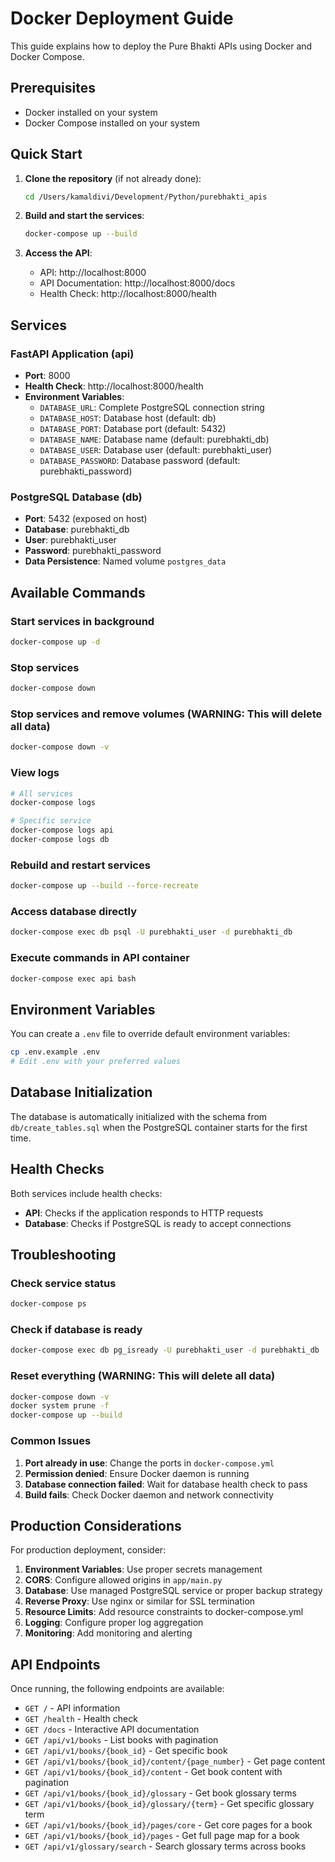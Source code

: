 # Docker Deployment Guide

This guide explains how to deploy the Pure Bhakti APIs using Docker and Docker Compose.

## Prerequisites

- Docker installed on your system
- Docker Compose installed on your system

## Quick Start

1. **Clone the repository** (if not already done):
   ```bash
   cd /Users/kamaldivi/Development/Python/purebhakti_apis
   ```

2. **Build and start the services**:
   ```bash
   docker-compose up --build
   ```

3. **Access the API**:
   - API: http://localhost:8000
   - API Documentation: http://localhost:8000/docs
   - Health Check: http://localhost:8000/health

## Services

### FastAPI Application (api)
- **Port**: 8000
- **Health Check**: http://localhost:8000/health
- **Environment Variables**:
  - `DATABASE_URL`: Complete PostgreSQL connection string
  - `DATABASE_HOST`: Database host (default: db)
  - `DATABASE_PORT`: Database port (default: 5432)
  - `DATABASE_NAME`: Database name (default: purebhakti_db)
  - `DATABASE_USER`: Database user (default: purebhakti_user)
  - `DATABASE_PASSWORD`: Database password (default: purebhakti_password)

### PostgreSQL Database (db)
- **Port**: 5432 (exposed on host)
- **Database**: purebhakti_db
- **User**: purebhakti_user
- **Password**: purebhakti_password
- **Data Persistence**: Named volume `postgres_data`

## Available Commands

### Start services in background
```bash
docker-compose up -d
```

### Stop services
```bash
docker-compose down
```

### Stop services and remove volumes (WARNING: This will delete all data)
```bash
docker-compose down -v
```

### View logs
```bash
# All services
docker-compose logs

# Specific service
docker-compose logs api
docker-compose logs db
```

### Rebuild and restart services
```bash
docker-compose up --build --force-recreate
```

### Access database directly
```bash
docker-compose exec db psql -U purebhakti_user -d purebhakti_db
```

### Execute commands in API container
```bash
docker-compose exec api bash
```

## Environment Variables

You can create a `.env` file to override default environment variables:

```bash
cp .env.example .env
# Edit .env with your preferred values
```

## Database Initialization

The database is automatically initialized with the schema from `db/create_tables.sql` when the PostgreSQL container starts for the first time.

## Health Checks

Both services include health checks:
- **API**: Checks if the application responds to HTTP requests
- **Database**: Checks if PostgreSQL is ready to accept connections

## Troubleshooting

### Check service status
```bash
docker-compose ps
```

### Check if database is ready
```bash
docker-compose exec db pg_isready -U purebhakti_user -d purebhakti_db
```

### Reset everything (WARNING: This will delete all data)
```bash
docker-compose down -v
docker system prune -f
docker-compose up --build
```

### Common Issues

1. **Port already in use**: Change the ports in `docker-compose.yml`
2. **Permission denied**: Ensure Docker daemon is running
3. **Database connection failed**: Wait for database health check to pass
4. **Build fails**: Check Docker daemon and network connectivity

## Production Considerations

For production deployment, consider:

1. **Environment Variables**: Use proper secrets management
2. **CORS**: Configure allowed origins in `app/main.py`
3. **Database**: Use managed PostgreSQL service or proper backup strategy
4. **Reverse Proxy**: Use nginx or similar for SSL termination
5. **Resource Limits**: Add resource constraints to docker-compose.yml
6. **Logging**: Configure proper log aggregation
7. **Monitoring**: Add monitoring and alerting

## API Endpoints

Once running, the following endpoints are available:

- `GET /` - API information
- `GET /health` - Health check
- `GET /docs` - Interactive API documentation
- `GET /api/v1/books` - List books with pagination
- `GET /api/v1/books/{book_id}` - Get specific book
- `GET /api/v1/books/{book_id}/content/{page_number}` - Get page content
- `GET /api/v1/books/{book_id}/content` - Get book content with pagination
- `GET /api/v1/books/{book_id}/glossary` - Get book glossary terms
- `GET /api/v1/books/{book_id}/glossary/{term}` - Get specific glossary term
- `GET /api/v1/books/{book_id}/pages/core` - Get core pages for a book
- `GET /api/v1/books/{book_id}/pages` - Get full page map for a book
- `GET /api/v1/glossary/search` - Search glossary terms across books